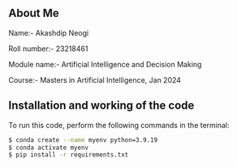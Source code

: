 ## About Me
Name:- Akashdip Neogi

Roll number:- 23218461

Module name:- Artificial Intelligence and Decision Making

Course:- Masters in Artificial Intelligence, Jan 2024

## Installation and working of the code
To run this code, perform the following commands in the terminal:

```bash
$ conda create --name myenv python=3.9.19
$ conda activate myenv
$ pip install -r requirements.txt
```